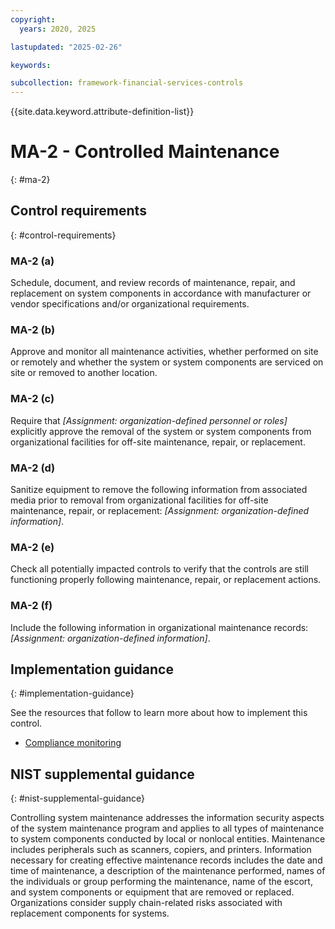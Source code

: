 ```yaml
---
copyright:
  years: 2020, 2025

lastupdated: "2025-02-26"

keywords:

subcollection: framework-financial-services-controls
---
```


{{site.data.keyword.attribute-definition-list}}

# MA-2 - Controlled Maintenance
{: #ma-2}

## Control requirements
{: #control-requirements}



### MA-2 (a)


Schedule, document, and review records of maintenance, repair, and replacement on system components in accordance with manufacturer or vendor specifications and/or organizational requirements.


### MA-2 (b)


Approve and monitor all maintenance activities, whether performed on site or remotely and whether the system or system components are serviced on site or removed to another location.


### MA-2 (c)


Require that _[Assignment: organization-defined personnel or roles]_ explicitly approve the removal of the system or system components from organizational facilities for off-site maintenance, repair, or replacement.


### MA-2 (d)


Sanitize equipment to remove the following information from associated media prior to removal from organizational facilities for off-site maintenance, repair, or replacement: _[Assignment: organization-defined information]_.


### MA-2 (e)


Check all potentially impacted controls to verify that the controls are still functioning properly following maintenance, repair, or replacement actions.


### MA-2 (f)


Include the following information in organizational maintenance records: _[Assignment: organization-defined information]_.









## Implementation guidance
{: #implementation-guidance}

See the resources that follow to learn more about how to implement this control.


- [Compliance monitoring](/docs/framework-financial-services?topic=framework-financial-services-shared-monitoring-compliance)






## NIST supplemental guidance
{: #nist-supplemental-guidance}

Controlling system maintenance addresses the information security aspects of the system maintenance program and applies to all types of maintenance to system components conducted by local or nonlocal entities. Maintenance includes peripherals such as scanners, copiers, and printers. Information necessary for creating effective maintenance records includes the date and time of maintenance, a description of the maintenance performed, names of the individuals or group performing the maintenance, name of the escort, and system components or equipment that are removed or replaced. Organizations consider supply chain-related risks associated with replacement components for systems.
